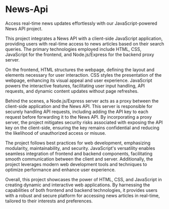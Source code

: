 # News-Api
Access real-time news updates effortlessly with our JavaScript-powered News API project.

This project integrates a News API with a client-side JavaScript application, providing users with real-time access to news articles based on their search queries. The primary technologies employed include HTML, CSS, JavaScript for the frontend, and Node.js/Express for the backend proxy server.

On the frontend, HTML structures the webpage, defining the layout and elements necessary for user interaction. CSS styles the presentation of the webpage, enhancing its visual appeal and user experience. JavaScript powers the interactive features, facilitating user input handling, API requests, and dynamic content updates without page refreshes.

Behind the scenes, a Node.js/Express server acts as a proxy between the client-side application and the News API. This server is responsible for securely handling API requests, including adding the API key to each request before forwarding it to the News API. By incorporating a proxy server, the project mitigates security risks associated with exposing the API key on the client-side, ensuring the key remains confidential and reducing the likelihood of unauthorized access or misuse.

The project follows best practices for web development, emphasizing modularity, maintainability, and security. JavaScript's versatility enables seamless integration of frontend and backend components, facilitating smooth communication between the client and server. Additionally, the project leverages modern web development tools and techniques to optimize performance and enhance user experience.

Overall, this project showcases the power of HTML, CSS, and JavaScript in creating dynamic and interactive web applications. By harnessing the capabilities of both frontend and backend technologies, it provides users with a robust and secure platform for accessing news articles in real-time, tailored to their interests and preferences.
